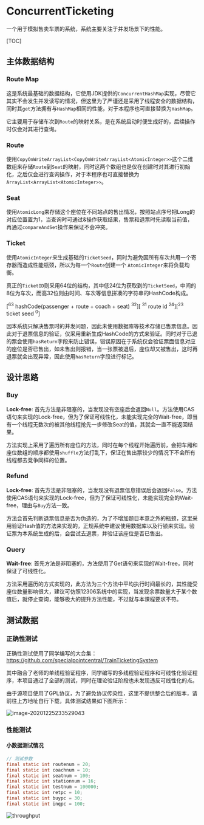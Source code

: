 # ConcurrentTicketing
一个用于模拟售卖车票的系统，系统主要关注于并发场景下的性能。

[TOC]

## 主体数据结构
### Route Map
这是系统最基础的数据结构，它使用JDK提供的`ConcurrentHashMap`实现，尽管它其实不会发生并发读写的情况，但这里为了严谨还是采用了线程安全的数据结构，同时其`get`方法拥有与`HashMap`相同的性能，对于本程序也可直接替换为`HashMap`。

它主要用于存储车次到`Route`的映射关系，是在系统启动时便生成好的，后续操作时仅会对其进行查询。

### Route

使用`CopyOnWriteArrayList<CopyOnWriteArrayList<AtomicInteger>>`这个二维数组来存储`Route`到`Seat`的映射，同时这两个数组也是仅在创建时对其进行初始化，之后仅会进行查询操作，对于本程序也可直接替换为`ArrayList<ArrayList<AtomicInteger>>`。

### Seat

使用`AtomicLong`来存储这个座位在不同站点的售出情况，按照站点序号把Long的对应位置置为1，当查询时可通过&操作获取结果，售票和退票时先读取当前值，再通过`compareAndSet`操作来保证不会冲突。

### Ticket

使用`AtomicInteger`来生成基础的`TicketSeed`，同时为避免因所有车次共用一个寄存器而造成性能瓶颈，所以为每一个`Route`创建一个 `AtomicInteger`来将负载均衡。

真正的`TicketID`则采用64位的结构，其中低24位为获取到的`TicketSeed`，中间的8位为车次，而高32位则由时间、车次等信息拼凑的字符串的HashCode构成。

\[<sup>63</sup> hashCode(passenger + route + coach + seat)  <sup>32</sup>\]\[ <sup>31</sup> route id  <sup>24</sup>\][<sup>23</sup> ticket seed <sup>0</sup>]

因本系统只解决售票时的并发问题，因此未使用数据库等技术存储已售票信息。因此对于退票信息的验证，仅采用重新生成HashCode的方式来验证。同时对于已退的票会使用`hasReturn`字段来防止错误，错误原因在于系统仅会验证票面信息对应的座位是否已售出，如未售出则报错，当一张票被退后，座位却又被售出，这时再退票就会出现异常，因此使用`hasReturn`字段进行标记。

## 设计思路

### Buy

**Lock-free**: 首先方法是非阻塞的，当发现没有空座后会返回`Null`。方法使用CAS语句来实现的Lock-free，但为了保证可线性化，未能实现完全的Wait-free，即当有一个线程无数次的被其他线程抢先一步修改Seat的值，其就会一直不能返回结果。

方法实现上采用了遍历所有座位的方法，同时在每个线程开始遍历前，会把车厢和座位数组的顺序都使用`shuffle`方法打乱下，保证在售出票较少的情况下不会所有线程都去竞争同样的位置。

### Refund

**Lock-free**: 首先方法是非阻塞的，当发现没有退票信息错误后会返回`False`。方法使用CAS语句来实现的Lock-free，但为了保证可线性化，未能实现完全的Wait-free，理由与`Buy`方法一致。

方法会首先判断退票信息是否为伪造的，为了不增加题目本意之外的瓶颈，这里采用验证Hash值的方法来实现的，正规系统中建议使用数据库以及行锁来实现。验证票为本系统生成的后，会尝试去退票，并验证该座位是否已售出。

### Query

**Wait-free**: 首先方法是非阻塞的，方法使用了Get语句来实现的Wait-free，同时保证了可线性化。

方法采用遍历的方式实现的，此方法为三个方法中平均执行时间最长的，其性能受座位数量影响很大，建议可仿照12306系统中的实现，当发现余票数量大于某个数值后，就停止查询，能够极大的提升方法性能，不过就与本课程要求不符。

## 测试数据

### 正确性测试

正确性测试使用了同学编写的大合集：https://github.com/specialpointcentral/TrainTicketingSystem

其中融合了老师的单线程验证程序，同学编写的多线程验证程序和可线性化验证程序，本项目通过了全部的测试，同时在理论验证阶段也未发现违反可线性化的点。

由于源项目使用了GPL协议，为了避免协议传染性，这里不提供整合后的版本，请前往上方地址自行下载，具体测试结果如下图所示：

![image-20201225233529043](https://img.ccm.ink/image-20201225233529043.png)

### 性能测试

#### 小数据测试情况

```java
// 测试参数
final static int routenum = 20;
final static int coachnum = 10;
final static int seatnum = 100;
final static int stationnum = 16;
final static int testnum = 100000;
final static int retpc = 10;
final static int buypc = 30;
final static int inqpc = 100;
```

![throughput](https://img.ccm.ink/throughput.png)